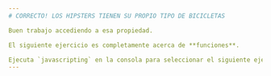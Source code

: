 ```yaml
---
# CORRECTO! LOS HIPSTERS TIENEN SU PROPIO TIPO DE BICICLETAS

Buen trabajo accediendo a esa propiedad.

El siguiente ejercicio es completamente acerca de **funciones**.

Ejecuta `javascripting` en la consola para seleccionar el siguiente ejercicio.
---
```

